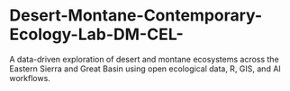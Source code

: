 # Desert-Montane-Contemporary-Ecology-Lab-DM-CEL-
A data-driven exploration of desert and montane ecosystems across the Eastern Sierra and Great Basin using open ecological data, R, GIS, and AI workflows.
